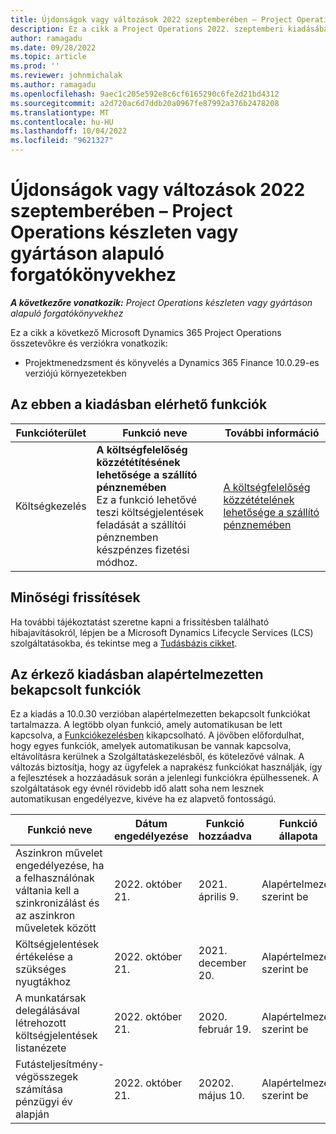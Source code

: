 ```yaml
---
title: Újdonságok vagy változások 2022 szeptemberében – Project Operations készleten vagy gyártáson alapuló forgatókönyvekhez
description: Ez a cikk a Project Operations 2022. szeptemberi kiadásában elérhető minőségi frissítésekről nyújt tájékoztatást a Microsoft Dynamics 365 Project Operations készlet-/gyártásalapú forgatókönyvek esetében.
author: ramagadu
ms.date: 09/28/2022
ms.topic: article
ms.prod: ''
ms.reviewer: johnmichalak
ms.author: ramagadu
ms.openlocfilehash: 9aec1c205e592e8c6cf6165290c6fe2d21bd4312
ms.sourcegitcommit: a2d720ac6d7ddb20a0967fe87992a376b2478208
ms.translationtype: MT
ms.contentlocale: hu-HU
ms.lasthandoff: 10/04/2022
ms.locfileid: "9621327"
---
```

# <a name="whats-new-or-changed-in-project-operations-september-2022-for-stockedproduction-based-scenarios"></a>Újdonságok vagy változások 2022 szeptemberében – Project Operations készleten vagy gyártáson alapuló forgatókönyvekhez

_**A következőre vonatkozik:** Project Operations készleten vagy gyártáson alapuló forgatókönyvekhez_

Ez a cikk a következő Microsoft Dynamics 365 Project Operations összetevőkre és verziókra vonatkozik:

- Projektmenedzsment és könyvelés a Dynamics 365 Finance 10.0.29-es verziójú környezetekben

## <a name="features-included-in-this-release"></a>Az ebben a kiadásban elérhető funkciók

| Funkcióterület | Funkció neve | További információ |
| --- | --- | --- |
| Költségkezelés | **A költségfelelőség közzététítésének lehetősége a szállító pénznemében**<br>Ez a funkció lehetővé teszi költségjelentések feladását a szállítói pénznemben készpénzes fizetési módhoz. | [A költségfelelőség közzétételének lehetősége a szállító pénznemében](/dynamics365/project-operations/expense/posting-expense-reports#enable-the-ability-to-post-expense-liability-in-vendor-currency-for-cash-payment-method-feature) |

## <a name="quality-updates"></a>Minőségi frissítések

Ha további tájékoztatást szeretne kapni a frissítésben található hibajavításokról, lépjen be a Microsoft Dynamics Lifecycle Services (LCS) szolgáltatásokba, és tekintse meg a [Tudásbázis cikket](https://fix.lcs.dynamics.com/Issue/Details?bugId=726559).

## <a name="features-turned-on-by-default-in-upcoming-release"></a>Az érkező kiadásban alapértelmezetten bekapcsolt funkciók

Ez a kiadás a 10.0.30 verzióban alapértelmezetten bekapcsolt funkciókat tartalmazza. A legtöbb olyan funkció, amely automatikusan be lett kapcsolva, a [Funkciókezelésben](/dynamics365/fin-ops-core/fin-ops/get-started/feature-management/feature-management-overview) kikapcsolható. A jövőben előfordulhat, hogy egyes funkciók, amelyek automatikusan be vannak kapcsolva, eltávolításra kerülnek a Szolgáltatáskezelésből, és kötelezővé válnak. A változás biztosítja, hogy az ügyfelek a naprakész funkciókat használják, így a fejlesztések a hozzáadásuk során a jelenlegi funkciókra épülhessenek. A szolgáltatások egy évnél rövidebb idő alatt soha nem lesznek automatikusan engedélyezve, kivéve ha ez alapvető fontosságú.

| Funkció neve | Dátum engedélyezése | Funkció hozzáadva | Funkció állapota | Modul |
| --- | --- | --- |--- |--- |
| Aszinkron művelet engedélyezése, ha a felhasználónak váltania kell a szinkronizálást és az aszinkron műveletek között | 2022. október 21. | 2021. április 9. | Alapértelmezés szerint be | Költségkezelés |
| Költségjelentések értékelése a szükséges nyugtákhoz | 2022. október 21. | 2021. december 20. | Alapértelmezés szerint be | Költségkezelés |
| A munkatársak delegálásával létrehozott költségjelentések listanézete | 2022. október 21. | 2020. február 19. | Alapértelmezés szerint be | Költségkezelés |
| Futásteljesítmény-végösszegek számítása pénzügyi év alapján | 2022. október 21. | 20202. május 10. | Alapértelmezés szerint be | Költségkezelés |
